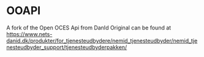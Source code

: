 OOAPI
=====

A fork of the Open OCES Api from DanId
Original can be found at 
https://www.nets-danid.dk/produkter/for_tjenesteudbydere/nemid_tjenesteudbyder/nemid_tjenesteudbyder_support/tjenesteudbyderpakken/
